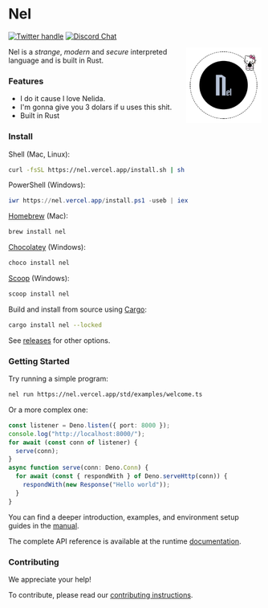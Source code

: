 # Nel

[![Twitter handle][]][Twitter badge]
[![Discord Chat](https://img.shields.io/discord/684898665143206084?logo=discord&style=social)](https://discord.gg/deno)

<img align="right" src="https://github.com/pierorolando1/nel/blob/main/docs/logo/nel.png?raw=true" height="150px" alt="the deno mascot dinosaur standing in the rain">

Nel is a _strange_, _modern_ and _secure_ interpreted language and is built in Rust.

### Features

- I do it cause I love Nelida.
- I'm gonna give you 3 dolars if u uses this shit.
- Built in Rust

### Install

Shell (Mac, Linux):

```sh
curl -fsSL https://nel.vercel.app/install.sh | sh
```

PowerShell (Windows):

```powershell
iwr https://nel.vercel.app/install.ps1 -useb | iex
```

[Homebrew](https://formulae.brew.sh/formula/deno) (Mac):

```sh
brew install nel
```

[Chocolatey](https://chocolatey.org/packages/deno) (Windows):

```powershell
choco install nel
```

[Scoop](https://scoop.sh/) (Windows):

```powershell
scoop install nel
```

Build and install from source using [Cargo](https://crates.io/crates/deno):

```sh
cargo install nel --locked
```

See [releases](https://github.com/pierorolando1/nel/releases) for other options.

### Getting Started

Try running a simple program:

```sh
nel run https://nel.vercel.app/std/examples/welcome.ts
```

Or a more complex one:

```ts
const listener = Deno.listen({ port: 8000 });
console.log("http://localhost:8000/");
for await (const conn of listener) {
  serve(conn);
}
async function serve(conn: Deno.Conn) {
  for await (const { respondWith } of Deno.serveHttp(conn)) {
    respondWith(new Response("Hello world"));
  }
}
```

You can find a deeper introduction, examples, and environment setup guides in
the [manual](https://deno.land/manual).

The complete API reference is available at the runtime
[documentation](https://doc.deno.land).

### Contributing

We appreciate your help!

To contribute, please read our
[contributing instructions](https://deno.land/manual/contributing).


[Twitter badge]: https://twitter.com/intent/follow?screen_name=deno_land
[Twitter handle]: https://img.shields.io/twitter/follow/deno_land.svg?style=social&label=Follow
